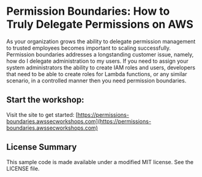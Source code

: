 # Permission Boundaries: How to Truly Delegate Permissions on AWS

As your organization grows the ability to delegate permission management to trusted employees becomes important to scaling successfully. Permission boundaries addresses a longstanding customer issue, namely, how do I delegate administration to my users. If you need to assign your system administrators the ability to create IAM roles and users, developers that need to be able to create roles for Lambda functions, or any similar scenario, in a controlled manner then you need permission boundaries.

## Start the workshop:

Visit the site to get started: [https://permissions-boundaries.awssecworkshops.com](https://permissions-boundaries.awssecworkshops.com)

## License Summary

This sample code is made available under a modified MIT license. See the LICENSE file.

